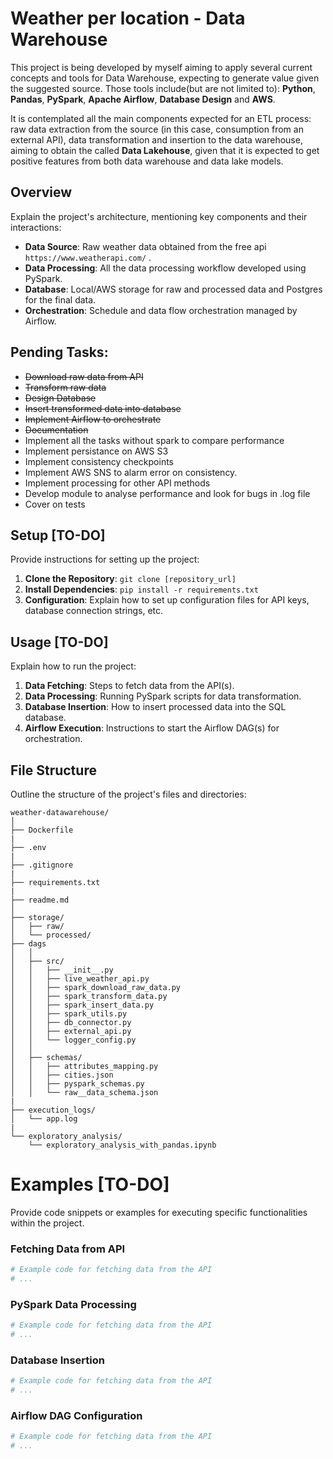 # Weather per location - Data Warehouse

This project is being developed by myself aiming to apply several current concepts and tools for Data Warehouse, expecting to generate value given the suggested source. Those tools include(but are not limited to): **Python**, **Pandas**, **PySpark**, **Apache Airflow**, **Database Design** and **AWS**.

It is contemplated all the main components expected for an ETL process: raw data extraction from the source (in this case, consumption from an external API), data transformation and insertion to the data warehouse, aiming to obtain the called **Data Lakehouse**, given that it is expected to get positive features from both data warehouse and data lake models.

## Overview

Explain the project's architecture, mentioning key components and their interactions:

- **Data Source**: Raw weather data obtained from the free api `https://www.weatherapi.com/` .
- **Data Processing**: All the data processing workflow developed using PySpark.
- **Database**: Local/AWS storage for raw and processed data and Postgres for the final data.
- **Orchestration**: Schedule and data flow orchestration managed by Airflow.

## Pending Tasks:

- ~~Download raw data from API~~
- ~~Transform raw data~~
- ~~Design Database~~
- ~~Insert transformed data into database~~
- ~~Implement Airflow to orchestrate~~
- ~~Documentation~~
- Implement all the tasks without spark to compare performance
- Implement persistance on AWS S3
- Implement consistency checkpoints
- Implement AWS SNS to alarm error on consistency.
- Implement processing for other API methods
- Develop module to analyse performance and look for bugs in .log file
- Cover on tests


## Setup [TO-DO]

Provide instructions for setting up the project:

1. **Clone the Repository**: `git clone [repository_url]`
2. **Install Dependencies**: `pip install -r requirements.txt`
3. **Configuration**: Explain how to set up configuration files for API keys, database connection strings, etc.

## Usage [TO-DO]

Explain how to run the project:

1. **Data Fetching**: Steps to fetch data from the API(s).
2. **Data Processing**: Running PySpark scripts for data transformation.
3. **Database Insertion**: How to insert processed data into the SQL database.
4. **Airflow Execution**: Instructions to start the Airflow DAG(s) for orchestration.

## File Structure

Outline the structure of the project's files and directories:
```
weather-datawarehouse/
│
├── Dockerfile
|
├── .env
|
├── .gitignore
|
├── requirements.txt
|
├── readme.md
│
├── storage/
│   ├── raw/
│   └── processed/
├── dags 
│   │
│   ├── src/
│   │   ├── __init__.py
│   │   ├── live_weather_api.py
│   │   ├── spark_download_raw_data.py
│   │   ├── spark_transform_data.py
│   │   ├── spark_insert_data.py
│   │   ├── spark_utils.py
│   │   ├── db_connector.py
│   │   ├── external_api.py
│   │   └── logger_config.py
│   │
│   ├── schemas/
│   │   ├── attributes_mapping.py
│   │   ├── cities.json
│   │   ├── pyspark_schemas.py
│   │   └── raw__data_schema.json
|
├── execution_logs/
│   └── app.log
|
└── exploratory_analysis/
    └── exploratory_analysis_with_pandas.ipynb

```


# Examples [TO-DO]

Provide code snippets or examples for executing specific functionalities within the project.

### Fetching Data from API

```python
# Example code for fetching data from the API
# ...
```
### PySpark Data Processing

```python
# Example code for fetching data from the API
# ...
```

### Database Insertion


```python
# Example code for fetching data from the API
# ...
```
### Airflow DAG Configuration

```python
# Example code for fetching data from the API
# ...
```